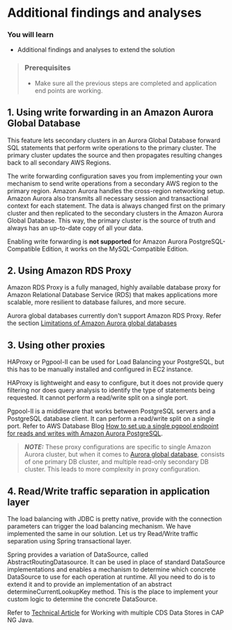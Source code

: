 # Additional findings and analyses

### You will learn
-  Additional findings and analyses to extend the solution

> ### Prerequisites
> - Make sure all the previous steps are completed and application end points are working.

##  1. Using write forwarding in an Amazon Aurora Global Database

This feature lets secondary clusters in an Aurora Global Database forward SQL statements that perform write operations to the primary cluster. The primary cluster updates the source and then propagates resulting changes back to all secondary AWS Regions.

The write forwarding configuration saves you from implementing your own mechanism to send write operations from a secondary AWS region to the primary region. Amazon Aurora handles the cross-region networking setup. Amazon Aurora also transmits all necessary session and transactional context for each statement. The data is always changed first on the primary cluster and then replicated to the secondary clusters in the Amazon Aurora Global Database. This way, the primary cluster is the source of truth and always has an up-to-date copy of all your data.

Enabling write forwarding is **not supported** for Amazon Aurora PostgreSQL-Compatible Edition, it works on the MySQL-Compatible Edition.

##  2. Using Amazon RDS Proxy 
Amazon RDS Proxy is a fully managed, highly available database proxy for Amazon Relational Database Service (RDS) that makes applications more scalable, more resilient to database failures, and more secure.

Aurora global databases currently don't support Amazon RDS Proxy. Refer the section [Limitations of Amazon Aurora global databases](https://docs.aws.amazon.com/AmazonRDS/latest/AuroraUserGuide/aurora-global-database.html)

##  3. Using other proxies

HAProxy or Pgpool-II can be used for Load Balancing your PostgreSQL, but this has to be manually installed and configured in EC2 instance. 

HAProxy is lightweight and easy to configure, but it does not provide query filtering nor does query analysis to identify the type of statements being requested. It cannot perform a read/write split on a single port. 

Pgpool-II is a middleware that works between PostgreSQL servers and a PostgreSQL database client. It can perform a read/write split on a single port.  Refer to AWS Database Blog [How to set up a single pgpool endpoint for reads and writes with Amazon Aurora PostgreSQL](https://aws.amazon.com/blogs/database/a-single-pgpool-endpoint-for-reads-and-writes-with-amazon-aurora-postgresql).
> **_NOTE:_** These proxy configurations are specific to single Amazon Aurora cluster, but when it comes to [Aurora global database](https://docs.aws.amazon.com/AmazonRDS/latest/AuroraUserGuide/aurora-global-database.html), consists of one primary DB cluster, and multiple read-only secondary DB cluster. This leads to more complexity in proxy configuration. 

##  4. Read/Write traffic separation in application layer

The load balancing with JDBC is pretty native, provide with the connection parameters can trigger the load balancing mechanism. We have implemented the same in our solution. Let us try Read/Write traffic separation using Spring transactional layer.

Spring provides a variation of DataSource, called AbstractRoutingDatasource. It can be used in place of standard DataSource implementations and enables a mechanism to determine which concrete DataSource to use for each operation at runtime. All you need to do is to extend it and to provide an implementation of an abstract determineCurrentLookupKey method. This is the place to implement your custom logic to determine the concrete DataSource. 

Refer to [Technical Article](https://blogs.sap.com/2021/11/10/working-with-multiple-cds-data-stores-in-cap-ng-java/) for Working with multiple CDS Data Stores in CAP NG Java.